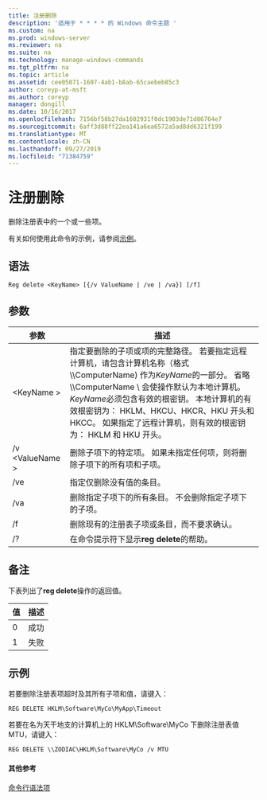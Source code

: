 ```yaml
---
title: 注册删除
description: '适用于 * * * * 的 Windows 命令主题 '
ms.custom: na
ms.prod: windows-server
ms.reviewer: na
ms.suite: na
ms.technology: manage-windows-commands
ms.tgt_pltfrm: na
ms.topic: article
ms.assetid: cee05071-1607-4ab1-b8ab-65caebeb85c3
author: coreyp-at-msft
ms.author: coreyp
manager: dongill
ms.date: 10/16/2017
ms.openlocfilehash: 7156bf58b27da1602931f0dc1903de71d86764e7
ms.sourcegitcommit: 6aff3d88ff22ea141a6ea6572a5ad8dd6321f199
ms.translationtype: MT
ms.contentlocale: zh-CN
ms.lasthandoff: 09/27/2019
ms.locfileid: "71384759"
---
```

# <a name="reg-delete"></a>注册删除



删除注册表中的一个或一些项。

有关如何使用此命令的示例，请参阅[示例](#BKMK_examples)。

## <a name="syntax"></a>语法

```
Reg delete <KeyName> [{/v ValueName | /ve | /va}] [/f]
```

## <a name="parameters"></a>参数

|参数|描述|
|---------|-----------|
|\<KeyName >|指定要删除的子项或项的完整路径。 若要指定远程计算机，请包含计算机名称（格式 \\\\ComputerName\) 作为*KeyName*的一部分。 省略 \\\\ComputerName \ 会使操作默认为本地计算机。 *KeyName*必须包含有效的根密钥。 本地计算机的有效根密钥为： HKLM、HKCU、HKCR、HKU 开头和 HKCC。 如果指定了远程计算机，则有效的根密钥为： HKLM 和 HKU 开头。|
|/v \<ValueName >|删除子项下的特定项。 如果未指定任何项，则将删除子项下的所有项和子项。|
|/ve|指定仅删除没有值的条目。|
|/va|删除指定子项下的所有条目。 不会删除指定子项下的子项。|
|/f|删除现有的注册表子项或条目，而不要求确认。|
|/?|在命令提示符下显示**reg delete**的帮助。|

## <a name="remarks"></a>备注

下表列出了**reg delete**操作的返回值。

|值|描述|
|-----|-----------|
|0|成功|
|1|失败|

## <a name="BKMK_examples"></a>示例

若要删除注册表项超时及其所有子项和值，请键入：
```
REG DELETE HKLM\Software\MyCo\MyApp\Timeout
```
若要在名为天干地支的计算机上的 HKLM\Software\MyCo 下删除注册表值 MTU，请键入：
```
REG DELETE \\ZODIAC\HKLM\Software\MyCo /v MTU
```

#### <a name="additional-references"></a>其他参考

[命令行语法项](command-line-syntax-key.md)